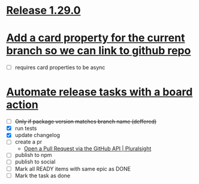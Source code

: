 # [Release 1.29.0](#TODO:-20)
<!--
is-epic:"Release 1.29.0"
created:2022-04-09T15:15:44.597Z expand:1 -->
# [Add a card property for the current branch so we can link to github repo](#TODO:-10)
- [ ] requires card properties to be async
<!--
created:2022-04-09T15:11:35.185Z epic:"Release 1.29.0" -->
# [Automate release tasks with a board action](#BACKLOG:)
- [ ] ~~Only if package version matches branch name (deffered)~~
- [x] run tests
- [x] update changelog
- [ ] create a pr
  - [Open a Pull Request via the GitHub API | Pluralsight](https://www.pluralsight.com/guides/open-a-pull-request-via-the-github-api)
- [ ] publish to npm
- [ ] publish to social
- [ ] Mark all READY items with same epic as DONE
- [ ] Mark the task as done
<!--
created:2022-04-09T15:15:28.188Z
epic:"Release 1.29.0"
expand:1 order:-905 -->
